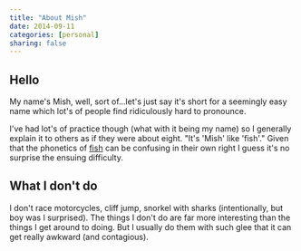 ```yaml
---
title: "About Mish"
date: 2014-09-11
categories: [personal]
sharing: false
---
```


## Hello

My name's Mish, well, sort of...let's just say it's short for a seemingly easy
name which lot's of people find ridiculously hard to pronounce.

I've had lot's of practice though (what with it being my name) so I generally
explain it to others as if they were about eight. "It's 'Mish' like 'fish'."
Given that the phonetics of [fish](http://en.wikipedia.org/wiki/Ghoti) can
be confusing in their own right I guess it's no surprise the ensuing difficulty.

## What I don't do

I don't race motorcycles, cliff jump, snorkel with sharks (intentionally, but boy was I surprised).
The things I don't do are far more interesting than the things I get around to doing.
But I usually do them with such glee that it can get really awkward (and contagious).


